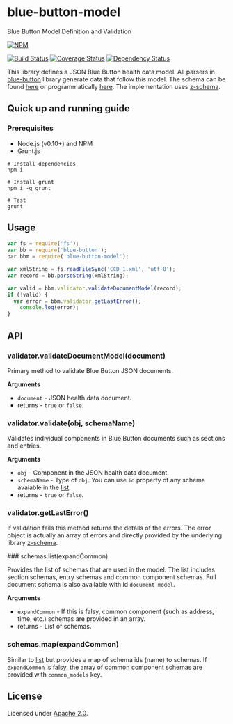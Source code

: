 blue-button-model
=================

Blue Button Model Definition and Validation

[![NPM](https://nodei.co/npm/blue-button-model.png)](https://nodei.co/npm/blue-button-model/)

[![Build Status](https://travis-ci.org/amida-tech/blue-button-model.svg)](https://travis-ci.org/amida-tech/blue-button-model)
[![Coverage Status](https://coveralls.io/repos/amida-tech/blue-button-model/badge.png)](https://coveralls.io/r/amida-tech/blue-button-model)
[![Dependency Status](https://david-dm.org/amida-tech/blue-button-model.svg)](https://david-dm.org/amida-tech/blue-button-model)

This library defines a JSON Blue Button health data model. All parsers in [blue-button](https://github.com/amida-tech/blue-button) library generate data that follow this model.  The schema can be found [here](http://developers.amida-tech.com/document_model.html) or programmatically [here](#schemaListMethod).  The implementation uses [z-schema](https://github.com/zaggino/z-schema).

## Quick up and running guide

### Prerequisites

- Node.js (v0.10+) and NPM
- Grunt.js

```
# Install dependencies
npm i

# Install grunt
npm i -g grunt

# Test
grunt

```

## Usage

``` javascript
var fs = require('fs');
var bb = require('blue-button');
bar bbm = require('blue-button-model');

var xmlString = fs.readFileSync('CCD_1.xml', 'utf-8');
var record = bb.parseString(xmlString);

var valid = bbm.validator.validateDocumentModel(record);
if (!valid) {
  var error = bbm.validator.getLastError();
    console.log(error);
}
```

## API

### validator.validateDocumentModel(document)

Primary method to validate Blue Button JSON documents.

__Arguments__

* `document` - JSON health data document.
* returns - `true` or `false`.

### validator.validate(obj, schemaName)

Validates individual components in Blue Button documents such as sections and entries.

__Arguments__

* `obj` - Component in the JSON health data document.
* `schemaName` - Type of `obj`.  You can use `id` property of any schema avaiable in the [list](#schemaListMethod).
* returns - `true` or `false`.

### validator.getLastError()

If validation fails this method returns the details of the errors.  The error object is actually an array of errors and directly provided by the underlying library [z-schema](https://github.com/zaggino/z-schema).

<a name="schemaListMethod" />
### schemas.list(expandCommon)

Provides the list of schemas that are used in the model.  The list includes section schemas, entry schemas and common component schemas.  Full document schema is also available with id `document_model`.

__Arguments__

* `expandCommon` - If this is falsy, common component (such as address, time, etc.) schemas are provided in an array.
* returns - List of schemas.

### schemas.map(expandCommon)

Similar to [list](#schemaListMethod) but provides a map of schema ids (name) to schemas.  If `expandCommon` is falsy, the array of common component schemas are provided with `common_models` key.

## License

Licensed under [Apache 2.0](./LICENSE).
